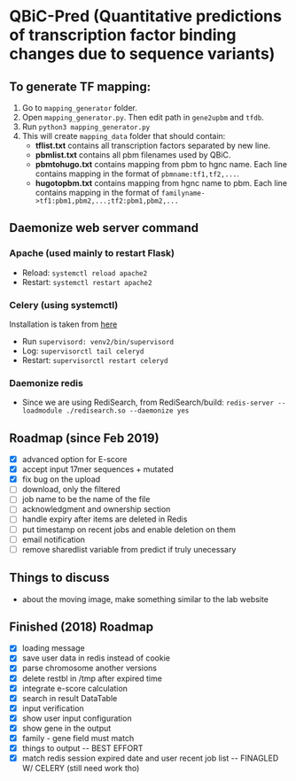 # QBiC-Pred (Quantitative predictions of transcription factor binding changes due to sequence variants)

## To generate TF mapping:
1. Go to `mapping_generator` folder.
2. Open `mapping_generator.py`. Then edit path in `gene2upbm` and `tfdb`.
3. Run `python3 mapping_generator.py`
4. This will create `mapping_data` folder that should contain:
   * **tflist.txt** contains all transcription factors separated by new line.
   * **pbmlist.txt** contains all pbm filenames used by QBiC.
   * **pbmtohugo.txt** contains mapping from pbm to hgnc name.
       Each line contains mapping in the format of `pbmname:tf1,tf2,...`.
   * **hugotopbm.txt** contains mapping from hgnc name to pbm.
       Each line contains mapping in the format of
       `familyname->tf1:pbm1,pbm2,...;tf2:pbm1,pbm2,...`

## Daemonize web server command

### Apache (used mainly to restart Flask)
- Reload: `systemctl reload apache2`
- Restart: `systemctl restart apache2`

### Celery (using systemctl)
Installation is taken from [here](https://thomassileo.name/blog/2012/08/20/how-to-keep-celery-running-with-supervisor/)

- Run `supervisord: venv2/bin/supervisord`
- Log: `supervisorctl tail celeryd`
- Restart: `supervisorctl restart celeryd`

### Daemonize redis
- Since we are using RediSearch, from RediSearch/build: `redis-server --loadmodule ./redisearch.so --daemonize yes`

## Roadmap (since Feb 2019)
- [x] advanced option for E-score
- [x] accept input 17mer sequences + mutated
- [x] fix bug on the upload
- [ ] download, only the filtered
- [ ] job name to be the name of the file
- [ ] acknowledgment and ownership section
- [ ] handle expiry after items are deleted in Redis
- [ ] put timestamp on recent jobs and enable deletion on them
- [ ] email notification
- [ ] remove sharedlist variable from predict if truly unecessary

## Things to discuss
- about the moving image, make something similar to the lab website

## Finished (2018) Roadmap
- [x] loading message
- [x] save user data in redis instead of cookie
- [x] parse chromosome another versions
- [x] delete restbl in /tmp after expired time
- [x] integrate e-score calculation
- [x] search in result DataTable
- [x] input verification
- [x] show user input configuration
- [x] show gene in the output
- [x] family - gene field must match
- [x] things to output -- BEST EFFORT
- [x] match redis session expired date and user recent job list -- FINAGLED W/ CELERY (still need work tho)
